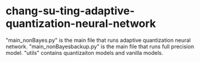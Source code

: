# chang-su-ting-adaptive-quantization-neural-network

"main_nonBayes.py" is the main file that runs adaptive quantization neural network.
"main_nonBayesbackup.py" is the main file that runs full precision model.
"utils" contains quantizaiton models and vanilla models.
